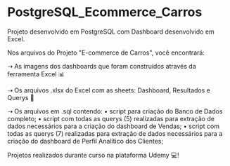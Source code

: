 # PostgreSQL_Ecommerce_Carros
Projeto desenvolvido em PostgreSQL com Dashboard desenvolvido em Excel.

Nos arquivos do Projeto "E-commerce de Carros", você encontrará:

⇢ As imagens dos dashboards que foram construídos através da ferramenta Excel 📊

⇢ Os arquivos .xlsx do Excel com as sheets: Dashboard, Resultados e Querys 📂

⇢ Os arquivos em .sql contendo: 
  • script para criação do Banco de Dados completo;
  • script com todas as querys (5) realizadas para extração de dados necessários para a criação do dashboard de Vendas;
  • script com todas as querys (7) realizadas para extração de dados necessários para a criação do dashboard de Perfil Analítico dos Clientes;

Projetos realizados durante curso na plataforma Udemy 💻!
